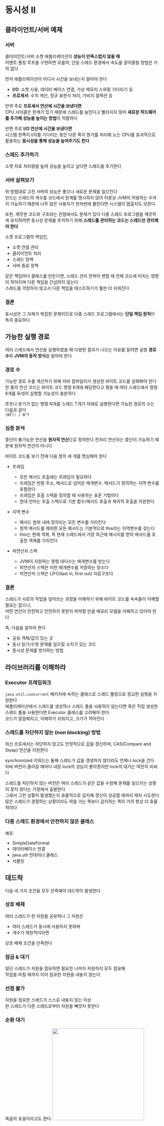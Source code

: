# 동시성 II

## 클라이언트/서버 예제

### 서버
클라이언트/서버 소켓 애플리케이션의 **성능이 만족스럽지 않을 때**   
이벤트 폴링 루프를 구현하면 모를까, 단일 스레드 환경에서 속도를 끌어올릴 방법은 거의 없다

먼저 애플리케이션이 어디서 시간을 보내는지 알아야 한다
- **I/O**: 소켓 사용, 데이터 베이스 연결, 가상 메모리 스와핑 기다리기 등
- **프로세서**: 수치 계산, 정규 표현식 처리, 가비지 컬렉션 등

만약 주로 **프로세서 연산에 시간을 보낸다면**    
CPU 사이클은 한계가 있기 때문에 스레드를 늘인다고 빨라지지 않아 **새로운 하드웨어를 추가해 성능을 높이는 방법**이 적합하다

반면 주로 **I/O 연산에 시간을 보낸다면**     
시스템 한쪽이 I/O를 기다리는 동안 다른 쪽이 뭔가를 처리해 노는 CPU를 효과적으로 활용하는 **동시성을 통해 성능을 높여주기도 한다**

### 스레드 추가하기
소켓 자료 처리량을 높여 성능을 높이고 싶다면 스레드를 추가한다

### 서버 살펴보기
위 방법대로 고친 서버의 성능은 좋으나 새로운 문제를 일으킨다    
만드는 스레드의 개수를 코드에서 한계를 명시하지 않아 이론상 JVM이 허용하는 수까지 가능하기 때문에 너무 많은 사용자가 한꺼번에 몰린다면 시스템이 멈출지도 모른다

또한, 깨끗한 코드와 구조라는 관점에서도 문제가 있다
다중 스레드 프로그램을 깨끗하게 유지하려면 동시성 문제를 추적하기 위해 **스레드를 관리하는 코드는 스레드만 관리해야 한다**

소켓 프로그램의 책임인,
- 소켓 연결 관리
- 클라이언트 처리
- 스레드 정택
- 서버 종료 정책    

같은 책임마다 클래스를 만든다면, 스레드 관리 전략이 변할 때 전체 코드에 미치는 영향이 작아지며 다른 책임을 간섭하지 않는다   
스레드를 걱정하지 않고서 다른 책임을 테스트하기가 훨씬 더 쉬워진다

### 결론
동시성은 그 자체가 복잡한 문제이므로 다중 스레드 프로그램에서는 **단일 책임 원칙**이 특히 중요하다


## 가능한 실행 경로
여러 스레드에서 연산을 실행하였을 때 다양한 결과가 나오는 이유를 알려면 실행 **경로 수**와 **JVM의 동작 방식**을 알아야 한다

### 경로 수
가능한 경로 수를 계산하기 위해 자바 컴파일러가 생성한 바이트 코드를 살펴봐야 한다   
한 줄의 연산 코드는 바이트 코드 명령 8개에 해당한다고 했을 때 여러 스레드에서 명령 8개를 뒤섞어 실행할 가능성이 충분하다   

루프나 분기가 없는 명령 N개를 스레드 T개가 차례로 실행한다면 가능한 경로의 수는 다음과 같다  
```(NT)! / N^T```

### 심층 분석
중단이 불가능한 연산을 **원자적 연산**으로 정의한다
전처리 연산자는 중단이 가능하기 때문에 원자적 연산이 아니다

바이트 코드를 보기 전에 다음 정의 세 개를 명심해야 한다   
- 프레임
  - 모든 메서드 호출에는 프레임이 필요하다
  - 프레임은 반환 주소, 메서드로 넘어온 매개변수, 메서드가 정의하는 지역 변수를 포함한다
  - 프레임은 호출 스택을 정의할 때 사용하는 표준 기법이다
  - 현대 언어는 호출 스택으로 기본 함수/메서드 호출과 재귀적 호출을 지원한다

- 지역 변수
  - 메서드 범위 내에 정의되는 모든 변수를 가리킨다
  - 정적 메서드를 제외한 모든 메서드는 기본적으로 this라는 지역변수를 갖는다
  - this는 현재 객체, 즉 현재 스레드에서 가장 최근에 메시지를 받아 메서드를 호출한 객체를 가리킨다

- 피연산자 스택
  - JVM이 지원하는 명령 대다수는 매개변수를 받는다
  - 피연산자 스택은 이런 매개변수를 저장하는 장소다
  - 피연산자 스택은 LIFO(last in, first out) 자료구조다

### 결론
스레드가 서로의 작업을 덮어쓰는 과정을 이해하기 위해 바이트 코드를 속속들이 이해할 필요는 없으나,   
어떤 연산이 안전하고 안전하지 못한지 파악할 만큼 메모리 모델을 이해하고 있어야 한다

즉, 다음을 알아야 한다
- 공유 객체/값이 있는 곳
- 동시 읽기/수정 문제를 일으킬 소지가 있는 코드
- 동시성 문제를 방지하는 방법


## 라이브러리를 이해하라 

### Executor 프레임워크
```java.util.concurrent``` 패키지에 속하는 클래스로 스레드 풀링으로 정교한 실행을 지원한다   
애플리케이션에서 스레드를 생성하나 스레드 풀을 사용하지 않는다면 혹은 직접 생성한 스레드 풀을 사용한다면 Executor 클래스를 고려해야 한다   
코드가 깔끔해지고, 이해하기 쉬워지고, 크기가 작아진다


### 스레드를 차단하지 않는 (non blocking) 방법 
최신 프로세서는 차단하지 않고도 안정적으로 값을 갱신하며, CAS(Compare and Swap) 연산을 지원한다   

synchronized 키워드는 둘째 스레드가 값을 갱생하지 않더라도 언제나 lock을 건다   
자바 버전이 올라갈 때마다 내장 lock의 성능이 좋아졌지만 lock의 대가는 여전히 비싸다    

스레드를 차단하지 않는 버전은 여러 스레드가 같은 값을 수정해 문제를 일으키는 상황이 잦지 않다는 가정에서 출발한다   
그래서 그런 상황이 발생했는지 효율적으로 감지해 갱신이 성공할 때까지 재차 시도한다   
많은 스레드가 경쟁하는 상황이라도 락을 거는 쪽보다 감지하는 쪽이 거의 항상 더 효율적이다    

### 다중 스레드 환경에서 안전하지 않은 클래스

예로
- SimpleDateFormat
- 데이터베이스 연결
- java.util 컨테이너 클래스
- 서블릿

## 데드락
다음 네 가지 조건을 모두 만족해야 데드락이 발생한다

### 상호 배제
여러 스레드가 한 자원을 공유하나 그 자원은 
- 여러 스레드가 동시에 사용하지 못하며
- 개수가 제한적이라면

상호 배제 조건을 만족한다

### 잠금 & 대기
일단 스레드가 자원을 점유하면 필요한 나머지 자원까지 모두 점유해    
작업을 마칠 때까지 이미 점유한 자원을 내놓지 않는다

### 선점 불가
자원을 점유한 스레드가 스스로 내놓지 않는 이상    
한 스레드가 다른 스레드로부터 자원을 빼앗지 못한다    

### 순환 대기
죽음의 포옹이라고도 한다
<img width="300" src="https://user-images.githubusercontent.com/50200481/217022508-4dc94e6b-7dde-414e-bfe5-d28330d6f53e.png">

